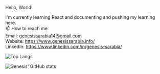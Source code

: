 Hello, World!

I'm currently learning React and documenting and pushing my learning here. <br/>
📫 How to reach me: <br/>
Email: genesissarabia14@gmail.com<br/>
Website: https://www.genesissarabia.info/<br/>
LinkedIn: https://www.linkedin.com/in/genesis-sarabia/<br/>

![Top Langs](https://github-readme-stats.vercel.app/api/top-langs/?username=genesissarabia&layout=compact)

![Genesis' GitHub stats](https://github-readme-stats.vercel.app/api?username=genesissarabia&show_icons=true&theme=onedark)
<!--
**genesissarabia/genesissarabia** is a ✨ _special_ ✨ repository because its `README.md` (this file) appears on your GitHub profile.

Here are some ideas to get you started:

- 🔭 I’m currently working on ...
- 🌱 I’m currently learning ...
- 👯 I’m looking to collaborate on ...
- 🤔 I’m looking for help with ...
- 💬 Ask me about ...
- 📫 How to reach me: ...
- 😄 Pronouns: ...
- ⚡ Fun fact: ...
-->
